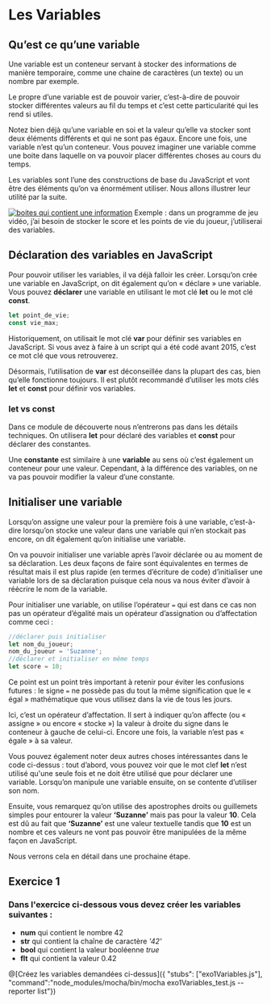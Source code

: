 # Les Variables
## Qu’est ce qu’une variable
Une variable est un conteneur servant à stocker des informations de manière temporaire, comme une chaine de caractères (un texte) ou un nombre par exemple.

Le propre d’une variable est de pouvoir varier, c’est-à-dire de pouvoir stocker différentes valeurs au fil du temps et c’est cette particularité qui les rend si utiles.

Notez bien déjà qu’une variable en soi et la valeur qu’elle va stocker sont deux éléments différents et qui ne sont pas égaux. Encore une fois, une variable n’est qu’un conteneur. Vous pouvez imaginer une variable comme une boite dans laquelle on va pouvoir placer différentes choses au cours du temps.

Les variables sont l’une des constructions de base du JavaScript et vont être des éléments qu’on va énormément utiliser. Nous allons illustrer leur utilité par la suite.

[![boites qui contient une information](https://developer.mozilla.org/en-US/docs/Learn/JavaScript/First_steps/Variables/boxes.png)](https://developer.mozilla.org)
Exemple : dans un programme de jeu vidéo, j’ai besoin de stocker le score et les points de vie du joueur, j’utiliserai des variables.

## Déclaration des variables en JavaScript
Pour pouvoir utiliser les variables, il va déjà falloir les créer. Lorsqu’on crée une variable en JavaScript, on dit également qu’on « déclare » une variable.
Vous pouvez **déclarer** une variable en utilisant le mot clé **let** ou le mot clé **const**.
```jsx
let point_de_vie;
const vie_max;
```
Historiquement, on utilisait le mot clé **var** pour définir ses variables en JavaScript. Si vous avez à faire à un script qui a été codé avant 2015, c’est ce mot clé que vous retrouverez.

Désormais, l’utilisation de **var** est déconseillée dans la plupart des cas, bien qu’elle fonctionne toujours. Il est plutôt recommandé d’utiliser les mots clés **let** et **const** pour définir vos variables.

### let vs const
Dans ce module de découverte nous n’entrerons pas dans les détails techniques.
On utilisera **let** pour déclaré des variables et **const** pour déclarer des constantes.

Une **constante** est similaire à une **variable** au sens où c’est également un conteneur pour une valeur. Cependant, à la différence des variables, on ne va pas pouvoir modifier la valeur d’une constante.

## Initialiser une variable
Lorsqu’on assigne une valeur pour la première fois à une variable, c’est-à-dire lorsqu’on stocke une valeur dans une variable qui n’en stockait pas encore, on dit également qu’on initialise une variable.

On va pouvoir initialiser une variable après l’avoir déclarée ou au moment de sa déclaration. Les deux façons de faire sont équivalentes en termes de résultat mais il est plus rapide (en termes d’écriture de code) d’initialiser une variable lors de sa déclaration puisque cela nous va nous éviter d’avoir à réécrire le nom de la variable.

Pour initialiser une variable, on utilise l’opérateur `=` qui est dans ce cas non pas un opérateur d’égalité mais un opérateur d’assignation ou d’affectation comme ceci :
```jsx
//déclarer puis initialiser
let nom_du_joueur;
nom_du_joueur = 'Suzanne';
//déclarer et initialiser en même temps
let score = 10;
```
Ce point est un point très important à retenir pour éviter les confusions futures : 
le signe `=` ne possède pas du tout la même signification que le « égal » mathématique que vous utilisez dans la vie de tous les jours.

Ici, c’est un opérateur d’affectation. Il sert à indiquer qu’on affecte (ou « assigne » ou encore « stocke ») la valeur à droite du signe dans le conteneur à gauche de celui-ci. Encore une fois, la variable n’est pas « égale » à sa valeur.

Vous pouvez également noter deux autres choses intéressantes dans le code ci-dessus : tout d’abord, vous pouvez voir que le mot clef **let** n’est utilisé qu'une seule fois et ne doit être utilisé que pour déclarer une variable. Lorsqu’on manipule une variable ensuite, on se contente d’utiliser son nom.

Ensuite, vous remarquez qu’on utilise des apostrophes droits ou guillemets simples pour entourer la valeur **‘Suzanne’** mais pas pour la valeur **10**. Cela est dû au fait que **‘Suzanne’** est une valeur textuelle tandis que **10**  est un nombre et ces valeurs ne vont pas pouvoir être manipulées de la même façon en JavaScript.

Nous verrons cela en détail dans une prochaine étape.

## Exercice 1
### Dans l'exercice ci-dessous vous devez créer les variables suivantes :
- **num** qui contient le nombre 42
- **str** qui contient la chaîne de caractère *'42'*
- **bool** qui contient la valeur booléenne *true*
- **flt** qui contient la valeur 0.42

@[Créez les variables demandées ci-dessus]({ "stubs": ["exo1Variables.js"], "command":"node_modules/mocha/bin/mocha exo1Variables_test.js --reporter list"})
